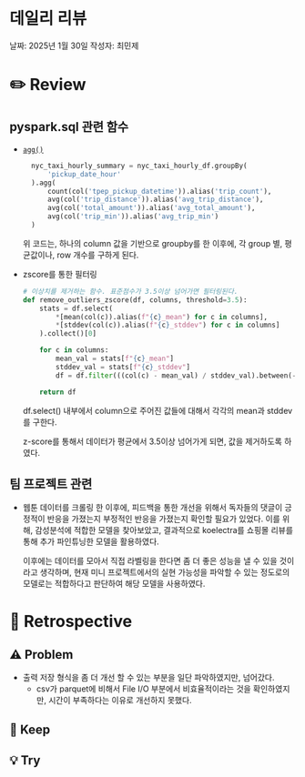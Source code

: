 # 데일리 리뷰

날짜: 2025년 1월 30일
작성자: 최민제

# ✏️ Review

## pyspark.sql 관련 함수

- [`agg()`](https://spark.apache.org/docs/latest/api/python/reference/pyspark.sql/api/pyspark.sql.DataFrame.agg.html#pyspark.sql.DataFrame.agg)
    
    ```python
      nyc_taxi_hourly_summary = nyc_taxi_hourly_df.groupBy(
          'pickup_date_hour'
      ).agg(
          count(col('tpep_pickup_datetime')).alias('trip_count'),
          avg(col('trip_distance')).alias('avg_trip_distance'),
          avg(col('total_amount')).alias('avg_total_amount'),
          avg(col('trip_min')).alias('avg_trip_min')
      )
    ```
    
    위 코드는, 하나의 column 값을 기반으로 groupby를 한 이후에, 각 group 별, 평균값이나, row 개수를 구하게 된다.
    
- zscore를 통한 필터링
    
    ```python
    # 이상치를 제거하는 함수. 표준점수가 3.5이상 넘어가면 필터링된다.
    def remove_outliers_zscore(df, columns, threshold=3.5):
        stats = df.select(
            *[mean(col(c)).alias(f"{c}_mean") for c in columns],
            *[stddev(col(c)).alias(f"{c}_stddev") for c in columns]
        ).collect()[0]
    
        for c in columns:
            mean_val = stats[f"{c}_mean"]
            stddev_val = stats[f"{c}_stddev"]
            df = df.filter(((col(c) - mean_val) / stddev_val).between(-threshold, threshold))
    
        return df
    ```
    
    df.select() 내부에서 column으로 주어진 값들에 대해서 각각의 mean과 stddev를 구한다.
    
    z-score를 통해서 데이터가 평균에서 3.5이상 넘어가게 되면, 값을 제거하도록 하였다.
    

## 팀 프로젝트 관련

- 웹툰 데이터를 크롤링 한 이후에, 피드백을 통한 개선을 위해서 독자들의 댓글이 긍정적이 반응을 가졌는지 부정적인 반응을 가졌는지 확인할 필요가 있었다. 이를 위해, 감성분석에 적합한 모델을 찾아보았고, 결과적으로 koelectra를 쇼핑몰 리뷰를 통해 추가 파인튜닝한 모델을 활용하였다.
    
    이후에는 데이터를 모아서 직접 라벨링을 한다면 좀 더 좋은 성능을 낼 수 있을 것이라고 생각하며, 현재 미니 프로젝트에서의 실현 가능성을 파악할 수 있는 정도로의 모델로는 적합하다고 판단하여 해당 모델을 사용하였다.
    

# 🤔 Retrospective

## ⚠️ Problem

- 출력 저장 형식을 좀 더 개선 할 수 있는 부분을 일단 파악하였지만, 넘어갔다.
    - csv가 parquet에 비해서 File I/O 부분에서 비효율적이라는 것을 확인하였지만, 시간이 부족하다는 이유로 개선하지 못했다.

## 🌟 Keep

## 💡 Try